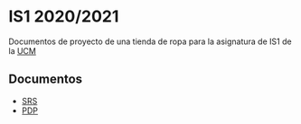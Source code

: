 # IS1 2020/2021

Documentos de proyecto de una tienda de ropa para la asignatura de IS1 de la [UCM](https://informatica.ucm.es/)

## Documentos

- [SRS](.\p1)
- [PDP](.\p2)
